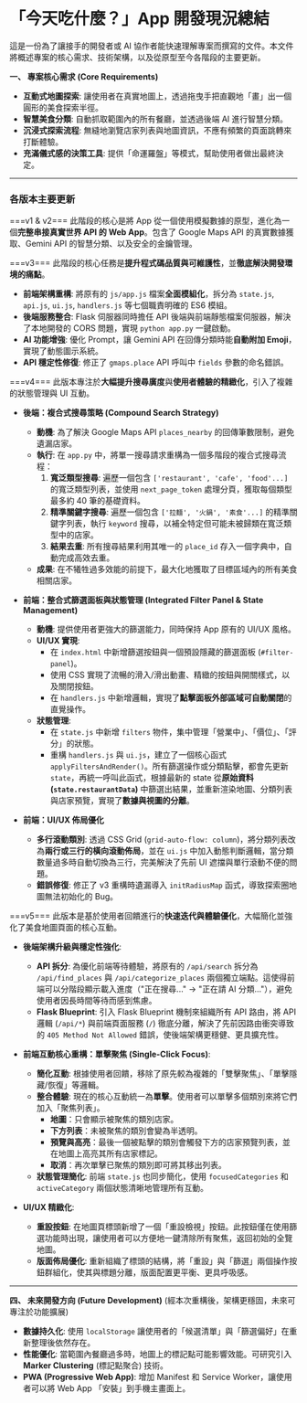 「今天吃什麼？」App 開發現況總結
=======================================

這是一份為了讓接手的開發者或 AI 協作者能快速理解專案而撰寫的文件。本文件將概述專案的核心需求、技術架構，以及從原型至今各階段的主要更新。

**一、 專案核心需求 (Core Requirements)**
* **互動式地圖探索**: 讓使用者在真實地圖上，透過拖曳手把直觀地「畫」出一個圓形的美食探索半徑。
* **智慧美食分類**: 自動抓取範圍內的所有餐廳，並透過後端 AI 進行智慧分類。
* **沉浸式探索流程**: 無縫地瀏覽店家列表與地圖資訊，不應有頻繁的頁面跳轉來打斷體驗。
* **充滿儀式感的決策工具**: 提供「命運羅盤」等模式，幫助使用者做出最終決定。

---

### **各版本主要更新**

===v1 & v2===
此階段的核心是將 App 從一個使用模擬數據的原型，進化為一個**完整串接真實世界 API 的 Web App**。包含了 Google Maps API 的真實數據獲取、Gemini API 的智慧分類、以及安全的金鑰管理。

===v3===
此階段的核心任務是**提升程式碼品質與可維護性**，並**徹底解決開發環境的痛點**。
* **前端架構重構**: 將原有的 `js/app.js` 檔案**全面模組化**，拆分為 `state.js`, `api.js`, `ui.js`, `handlers.js` 等七個職責明確的 ES6 模組。
* **後端服務整合**: Flask 伺服器同時擔任 API 後端與前端靜態檔案伺服器，解決了本地開發的 CORS 問題，實現 `python app.py` 一鍵啟動。
* **AI 功能增強**: 優化 Prompt，讓 Gemini API 在回傳分類時能**自動附加 Emoji**，實現了動態圖示系統。
* **API 穩定性修復**: 修正了 `gmaps.place` API 呼叫中 `fields` 參數的命名錯誤。

===v4===
此版本專注於**大幅提升搜尋廣度**與**使用者體驗的精緻化**，引入了複雜的狀態管理與 UI 互動。
* **後端：複合式搜尋策略 (Compound Search Strategy)**
    * **動機**: 為了解決 Google Maps API `places_nearby` 的回傳筆數限制，避免遺漏店家。
    * **執行**: 在 `app.py` 中，將單一搜尋請求重構為一個多階段的複合式搜尋流程：
        1.  **寬泛類型搜尋**: 遍歷一個包含 `['restaurant', 'cafe', 'food'...]` 的寬泛類型列表，並使用 `next_page_token` 處理分頁，獲取每個類型最多約 40 筆的基礎資料。
        2.  **精準關鍵字搜尋**: 遍歷一個包含 `['拉麵', '火鍋', '素食'...]` 的精準關鍵字列表，執行 `keyword` 搜尋，以補全特定但可能未被歸類在寬泛類型中的店家。
        3.  **結果去重**: 所有搜尋結果利用其唯一的 `place_id` 存入一個字典中，自動完成高效去重。
    * **成果**: 在不犧牲過多效能的前提下，最大化地獲取了目標區域內的所有美食相關店家。

* **前端：整合式篩選面板與狀態管理 (Integrated Filter Panel & State Management)**
    * **動機**: 提供使用者更強大的篩選能力，同時保持 App 原有的 UI/UX 風格。
    * **UI/UX 實現**:
        * 在 `index.html` 中新增篩選按鈕與一個預設隱藏的篩選面板 (`#filter-panel`)。
        * 使用 CSS 實現了流暢的滑入/滑出動畫、精緻的按鈕與開關樣式，以及關閉按鈕。
        * 在 `handlers.js` 中新增邏輯，實現了**點擊面板外部區域可自動關閉**的直覺操作。
    * **狀態管理**:
        * 在 `state.js` 中新增 `filters` 物件，集中管理「營業中」、「價位」、「評分」的狀態。
        * 重構 `handlers.js` 與 `ui.js`，建立了一個核心函式 `applyFiltersAndRender()`。所有篩選操作或分類點擊，都會先更新 `state`，再統一呼叫此函式，根據最新的 state 從**原始資料 (`state.restaurantData`)** 中篩選出結果，並重新渲染地圖、分類列表與店家預覽，實現了**數據與視圖的分離**。

* **前端：UI/UX 佈局優化**
    * **多行滾動類別**: 透過 CSS Grid (`grid-auto-flow: column`)，將分類列表改為**兩行或三行的橫向滾動佈局**，並在 `ui.js` 中加入動態判斷邏輯，當分類數量過多時自動切換為三行，完美解決了先前 UI 遮擋與單行滾動不便的問題。
    * **錯誤修復**: 修正了 v3 重構時遺漏導入 `initRadiusMap` 函式，導致探索圈地圖無法初始化的 Bug。

===v5===
此版本是基於使用者回饋進行的**快速迭代與體驗優化**，大幅簡化並強化了美食地圖頁面的核心互動。
* **後端架構升級與穩定性強化**:
    * **API 拆分**: 為優化前端等待體驗，將原有的 `/api/search` 拆分為 `/api/find_places` 與 `/api/categorize_places` 兩個獨立端點。這使得前端可以分階段顯示載入進度（"正在搜尋..." -> "正在請 AI 分類..."），避免使用者因長時間等待而感到焦慮。
    * **Flask Blueprint**: 引入 Flask Blueprint 機制來組織所有 API 路由，將 API 邏輯 (`/api/*`) 與前端頁面服務 (`/`) 徹底分離，解決了先前因路由衝突導致的 `405 Method Not Allowed` 錯誤，使後端架構更穩健、更具擴充性。

* **前端互動核心重構：單擊聚焦 (Single-Click Focus)**:
    * **簡化互動**: 根據使用者回饋，移除了原先較為複雜的「雙擊聚焦」、「單擊隱藏/恢復」等邏輯。
    * **整合體驗**: 現在的核心互動統一為**單擊**。使用者可以單擊多個類別來將它們加入「聚焦列表」。
        * **地圖**：只會顯示被聚焦的類別店家。
        * **下方列表**：未被聚焦的類別會變為半透明。
        * **預覽與高亮**：最後一個被點擊的類別會觸發下方的店家預覽列表，並在地圖上高亮其所有店家標記。
        * **取消**：再次單擊已聚焦的類別即可將其移出列表。
    * **狀態管理簡化**: 前端 `state.js` 也同步簡化，使用 `focusedCategories` 和 `activeCategory` 兩個狀態清晰地管理所有互動。

* **UI/UX 精緻化**:
    * **重設按鈕**: 在地圖頁標頭新增了一個「重設檢視」按鈕。此按鈕僅在使用篩選功能時出現，讓使用者可以方便地一鍵清除所有聚焦，返回初始的全覽地圖。
    * **版面佈局優化**: 重新組織了標頭的結構，將「重設」與「篩選」兩個操作按鈕群組化，使其與標題分離，版面配置更平衡、更具呼吸感。

---

**四、 未來開發方向 (Future Development)**
(經本次重構後，架構更穩固，未來可專注於功能擴展)
* **數據持久化**: 使用 `localStorage` 讓使用者的「候選清單」與「篩選偏好」在重新整理後依然存在。
* **性能優化**: 當範圍內餐廳過多時，地圖上的標記點可能影響效能。可研究引入 **Marker Clustering** (標記點聚合) 技術。
* **PWA (Progressive Web App)**: 增加 Manifest 和 Service Worker，讓使用者可以將 Web App 「安裝」到手機主畫面上。